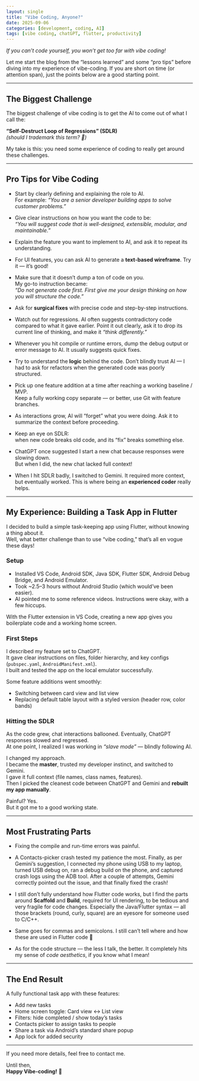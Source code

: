 ```yaml
---
layout: single
title: "Vibe Coding, Anyone?"
date: 2025-09-06
categories: [development, coding, AI]
tags: [vibe coding, chatGPT, flutter, productivity]
---
```



*If you can’t code yourself, you won’t get too far with vibe coding!*

Let me start the blog from the “lessons learned” and some “pro tips” before diving into my experience of vibe-coding. If you are short on time (or attention span), just the points below are a good starting point.

---

## The Biggest Challenge

The biggest challenge of vibe coding is to get the AI to come out of what I call the:

**“Self-Destruct Loop of Regressions” (SDLR)**  
*(should I trademark this term? 🙂)*

My take is this: you need some experience of coding to really get around these challenges.

---

## Pro Tips for Vibe Coding

- Start by clearly defining and explaining the role to AI.  
  For example: *“You are a senior developer building apps to solve customer problems.”*

- Give clear instructions on how you want the code to be:  
  *“You will suggest code that is well-designed, extensible, modular, and maintainable.”*

- Explain the feature you want to implement to AI, and ask it to repeat its understanding.

- For UI features, you can ask AI to generate a **text-based wireframe**. Try it — it’s good!

- Make sure that it doesn’t dump a ton of code on you.  
  My go-to instruction became:  
  *“Do not generate code first. First give me your design thinking on how you will structure the code.”*

- Ask for **surgical fixes** with precise code and step-by-step instructions.

- Watch out for regressions. AI often suggests contradictory code compared to what it gave earlier. Point it out clearly, ask it to drop its current line of thinking, and make it *“think differently.”*

- Whenever you hit compile or runtime errors, dump the debug output or error message to AI. It usually suggests quick fixes.

- Try to understand the **logic** behind the code. Don’t blindly trust AI — I had to ask for refactors when the generated code was poorly structured.

- Pick up one feature addition at a time after reaching a working baseline / MVP.  
  Keep a fully working copy separate — or better, use Git with feature branches.

- As interactions grow, AI will “forget” what you were doing. Ask it to summarize the context before proceeding.

- Keep an eye on SDLR:  
  when new code breaks old code, and its “fix” breaks something else.  

- ChatGPT once suggested I start a new chat because responses were slowing down.  
  But when I did, the new chat lacked full context!

- When I hit SDLR badly, I switched to Gemini. It required more context, but eventually worked. This is where being an **experienced coder** really helps.

---

## My Experience: Building a Task App in Flutter

I decided to build a simple task-keeping app using Flutter, without knowing a thing about it.  
Well, what better challenge than to use “vibe coding,” that’s all en vogue these days!

### Setup

- Installed VS Code, Android SDK, Java SDK, Flutter SDK, Android Debug Bridge, and Android Emulator.  
- Took ~2.5–3 hours without Android Studio (which would’ve been easier).  
- AI pointed me to some reference videos. Instructions were okay, with a few hiccups.  

With the Flutter extension in VS Code, creating a new app gives you boilerplate code and a working home screen.

### First Steps

I described my feature set to ChatGPT.  
It gave clear instructions on files, folder hierarchy, and key configs (`pubspec.yaml`, `AndroidManifest.xml`).  
I built and tested the app on the local emulator successfully.

Some feature additions went smoothly:

- Switching between card view and list view  
- Replacing default table layout with a styled version (header row, color bands)

### Hitting the SDLR

As the code grew, chat interactions ballooned. Eventually, ChatGPT responses slowed and regressed.  
At one point, I realized I was working in *“slave mode”* — blindly following AI.

I changed my approach.  
I became the **master**, trusted my developer instinct, and switched to Gemini.  
I gave it full context (file names, class names, features).  
Then I picked the cleanest code between ChatGPT and Gemini and **rebuilt my app manually**.  

Painful? Yes.  
But it got me to a good working state.

---

## Most Frustrating Parts


- Fixing the compile and run-time errors was painful.  
- A Contacts-picker crash tested my patience the most. Finally, as per Gemini’s suggestion, I connected my phone using USB to my laptop, turned USB debug on, ran a debug build on the phone, and captured crash logs using the ADB tool. After a couple of attempts, Gemini correctly pointed out the issue, and that finally fixed the crash!

- I still don’t fully understand how Flutter code works, but I find the parts around **Scaffold** and **Build**, required for UI rendering, to be tedious and very fragile for code changes. Especially the Java/Flutter syntax — all those brackets (round, curly, square) are an eyesore for someone used to C/C++.

- Same goes for commas and semicolons. I still can’t tell where and how these are used in Flutter code 🙁  
- As for the code structure — the less I talk, the better. It completely hits my sense of *code aesthetics*, if you know what I mean!

---

## The End Result

A fully functional task app with these features:

- Add new tasks  
- Home screen toggle: Card view ↔ List view  
- Filters: hide completed / show today’s tasks  
- Contacts picker to assign tasks to people  
- Share a task via Android’s standard share popup  
- App lock for added security  

---

If you need more details, feel free to contact me.  

Until then,  
**Happy Vibe-coding!** 🎉

